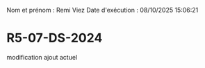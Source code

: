 Nom et prénom : Remi Viez
Date d'exécution : 08/10/2025 15:06:21

# R5-07-DS-2024
modification ajout actuel